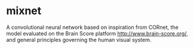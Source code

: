 # mixnet
A convolutional neural network based on inspiration from CORnet, the model evaluated on the Brain Score platform http://www.brain-score.org/, and general principles governing the human visual system.

